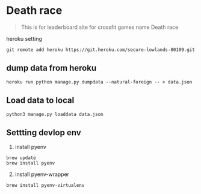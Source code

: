 # Death race

> This is for leaderboard site for crossfit games name Death race

heroku setting

```
git remote add heroku https://git.heroku.com/secure-lowlands-80109.git
```


## dump data from heroku

```
heroku run python manage.py dumpdata --natural-foreign -- > data.json
```

## Load data to local

```
python3 manage.py loaddata data.json
```


## Settting devlop env

1. install pyenv

```
brew update
brew install pyenv
```

2. install pyenv-wrapper

```
brew install pyenv-virtualenv

```